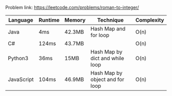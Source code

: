 Problem link: https://leetcode.com/problems/roman-to-integer/

| Language   | Runtime | Memory | Technique                       | Complexity |
| ---------- | ------- | ------ | ------------------------------- | ---------- |
| Java       | 4ms     | 42.3MB | Hash Map and for loop           | O(n)       |
| C#         | 124ms   | 43.7MB |                                 | O(n)       |
| Python3    | 36ms    | 15MB   | Hash Map by dict and while loop | O(n)       |
| JavaScript | 104ms   | 46.9MB | Hash Map by object and for loop | O(n)       |

